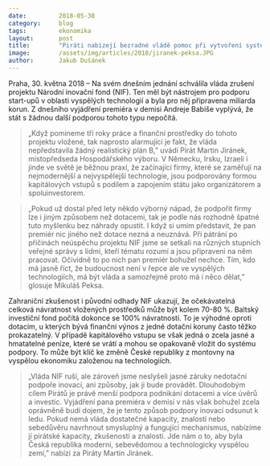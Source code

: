 ```yaml
---
date:         2018-05-30
category:     blog
tags:         ekonomika
layout:       post
title:        "Piráti nabízejí bezradné vládě pomoc při vytvoření systému podpory začínajících technologických firem"
image:        /assets/img/articles/2018/jiranek-peksa.JPG
author:       Jakub Dušánek
---
```



Praha, 30. května 2018 – Na svém dnešním jednání schválila vláda zrušení projektu Národní inovační fond (NIF). Ten měl být nástrojem pro podporu start-upů v oblasti vyspělých technologií a byla pro něj připravena miliarda korun. Z dnešního vyjádření premiéra v demisi Andreje Babiše vyplývá, že stát s žádnou další podporou tohoto typu nepočítá.

> „Když pomineme tři roky práce a finanční prostředky do tohoto projektu vložené, tak naprosto alarmující je fakt, že vláda nepředstavila žádný realistický plán B,” uvádí Pirát Martin Jiránek, místopředseda Hospodářského výboru. V Německu, Irsku, Izraeli i jinde ve světě je běžnou praxí, že začínající firmy, které se zaměřují na nejmodernější a nejvyspělejší technologie, jsou podporovány formou kapitálových vstupů s podílem a zapojením státu jako organizátorem a spoluinvestorem. 

> „Pokud už dostal před lety někdo výborný nápad, že podpořit firmy lze i jiným způsobem než dotacemi, tak je podle nás rozhodně špatné tuto myšlenku bez náhrady opustit. I když si umím představit, že pan premiér nic jiného než dotace nezná a neuznává. Při pátrání po příčinách neúspěchu projektu NIF jsme se setkali na různých stupních veřejné správy s lidmi, kteří tématu rozumí a jsou připraveni na něm pracovat. Očividně to po nich pan premiér bohužel nechce. Tím, kdo má jasně říct, že budoucnost není v řepce ale ve vyspělých technologiích, má být vláda a samozřejmě proto má i něco dělat,” glosuje Mikuláš Peksa.

Zahraniční zkušenost i původní odhady NIF ukazují, že očekávatelná celková návratnost vložených prostředků může být kolem 70-80 %. Baltský investiční fond počítá dokonce se 100% návratností. To je výhodné oproti dotacím, u kterých bývá finanční výnos z jedné dotační koruny často těžko prokazatelný. V případě kapitálového vstupu se však jedná o zcela jasné a hmatatelné peníze, které se vrátí a mohou se opakovaně vložit do systému podpory. To může být klíč ke změně České republiky z montovny na vyspělou ekonomiku založenou na technologiích.

> „Vláda NIF ruší, ale zároveň jsme neslyšeli jasné záruky nedotační podpoře inovací, ani způsoby, jak ji bude provádět. Dlouhodobým cílem Pirátů je právě menší podpora podnikání dotacemi a více úvěrů a investic. Vyjádření pana premiéra v demisi v nás však bohužel zcela oprávněně budí dojem, že je tento způsob podpory inovací odsunut k ledu. Pokud nemá vláda dostatečné kapacity, znalosti nebo sebedůvěru navrhnout smysluplný a fungující mechanismus, nabízíme jí pirátské kapacity, zkušenosti a znalosti. Jde nám o to, aby byla Česká republika moderní, sebevědomou a technologicky vyspělou zemí,” nabízí za Piráty Martin Jiránek.
